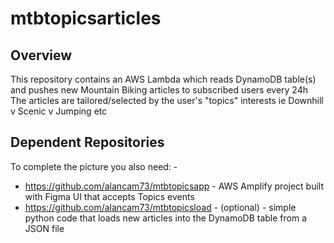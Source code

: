 # mtbtopicsarticles

## Overview
This repository contains an AWS Lambda which reads DynamoDB table(s) and pushes new Mountain Biking articles to subscribed users every 24h
The articles are tailored/selected by the user's "topics" interests ie Downhill v Scenic v Jumping etc

## Dependent Repositories

To complete the picture you also need: -
* https://github.com/alancam73/mtbtopicsapp - AWS Amplify project built with Figma UI that accepts Topics events 
* https://github.com/alancam73/mtbtopicsload - (optional) - simple python code that loads new articles into the DynamoDB table from a JSON file
